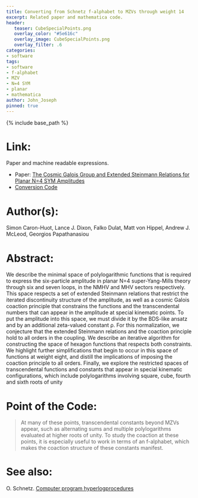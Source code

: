 ```yaml
---
title: Converting from Schnetz f-alphabet to MZVs through weight 14
excerpt: Related paper and mathematica code.
header:
   teaser: CubeSpecialPoints.png
   overlay_color: "#5e616c"
   overlay_image: CubeSpecialPoints.png
   overlay_filter: .6
categories:
- software
tags:
- software
- f-alphabet
- MZV
- N=4 SYM
- planar
- mathematica
author: John_Joseph
pinned: true
---
```

{% include base_path %}

# Link:
Paper and machine readable expressions.
  * Paper: [The Cosmic Galois Group and Extended Steinmann Relations for Planar N=4 SYM Amplitudes](https://arxiv.org/abs/1906.07116)
  * [Conversion Code](https://arxiv.org/src/1906.07116v1/anc)

# Author(s):
Simon Caron-Huot, Lance J. Dixon, Falko Dulat, Matt von Hippel, Andrew J. McLeod, Georgios Papathanasiou

# Abstract:
We describe the minimal space of polylogarithmic functions that is required to express the six-particle amplitude in planar N=4 super-Yang-Mills theory through six and seven loops, in the NMHV and MHV sectors respectively. This space respects a set of extended Steinmann relations that restrict the iterated discontinuity structure of the amplitude, as well as a cosmic Galois coaction principle that constrains the functions and the transcendental numbers that can appear in the amplitude at special kinematic points. To put the amplitude into this space, we must divide it by the BDS-like ansatz and by an additional zeta-valued constant ρ. For this normalization, we conjecture that the extended Steinmann relations and the coaction principle hold to all orders in the coupling. We describe an iterative algorithm for constructing the space of hexagon functions that respects both constraints. We highlight further simplifications that begin to occur in this space of functions at weight eight, and distill the implications of imposing the coaction principle to all orders. Finally, we explore the restricted spaces of transcendental functions and constants that appear in special kinematic configurations, which include polylogarithms involving square, cube, fourth and sixth roots of unity

# Point of the Code:
> At many of these points, transcendental constants beyond MZVs appear, such as
> alternating sums and multiple polylogarithms evaluated at higher roots of unity.
> To study the coaction at these points, it is especially useful to work in terms
> of an f-alphabet, which makes the coaction structure of these constants manifest.

# See also:
O. Schnetz. [Computer program hyperlogprocedures](https://www.math.fau.de/person/oliver-schnetz/)
